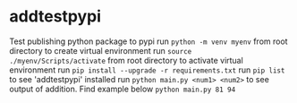 # addtestpypi
Test publishing python package to pypi
run `python -m venv myenv` from root directory to create virtual environment
run `source  ./myenv/Scripts/activate` from root directory to activate virtual environment
run `pip install --upgrade -r requirements.txt`
run `pip list` to see 'addtestpypi' installed
run `python main.py <num1> <num2>` to see output of addition. Find example below 
`python main.py 81 94`

